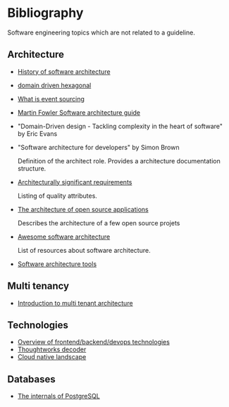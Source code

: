 # Bibliography

Software engineering topics which are not related to a guideline.


## Architecture

* [History of software architecture](https://herbertograca.com/2017/07/03/the-software-architecture-chronicles/)
* [domain driven hexagonal](https://github.com/Sairyss/domain-driven-hexagon)
* [What is event sourcing](https://www.eventstore.com/blog/what-is-event-sourcing)
* [Martin Fowler Software architecture guide](https://martinfowler.com/architecture/)
* "Domain-Driven design - Tackling complexity in the heart of software" by Eric Evans
* "Software architecture for developers" by Simon Brown

    Definition of the architect role.
    Provides a architecture documentation structure.
    
* [Architecturally significant requirements](https://luminousmen.com/post/architecturally-significant-requirements)

    Listing of quality attributes.
    
* [The architecture of open source applications](http://aosabook.org/en/index.html)

    Describes the architecture of a few open source projets
    
* [Awesome software architecture](https://awesome-architecture.com/)

    List of resources about software architecture.
    
* [Software architecture tools](https://softwarearchitecture.tools/)

## Multi tenancy

* [Introduction to multi tenant architecture](https://allaboutbackend.substack.com/p/introduction-to-multi-tenant-architecture?r=8sprj&utm_campaign=post&utm_medium=web&utm_source=reddit)

## Technologies

* [Overview of frontend/backend/devops technologies](https://github.com/kamranahmedse/developer-roadmap)
* [Thoughtworks decoder](https://www.thoughtworks.com/decoder)
* [Cloud native landscape](https://landscape.cncf.io/)


## Databases

* [The internals of PostgreSQL](http://www.interdb.jp/pg/pgsql01.html)

